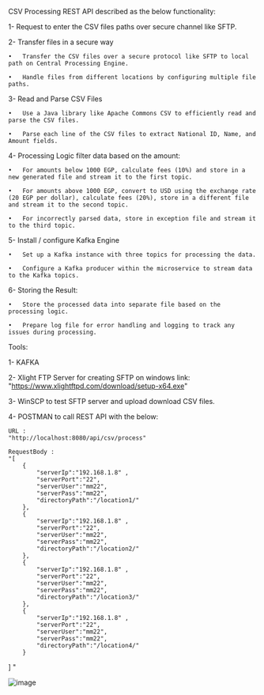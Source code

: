 CSV Processing REST API described as the below functionality:

1-	Request to enter the CSV files paths over secure channel like SFTP. 

2-	Transfer files in a secure way

    •	Transfer the CSV files over a secure protocol like SFTP to local path on Central Processing Engine.
    
    •	Handle files from different locations by configuring multiple file paths.
    
3-	Read and Parse CSV Files

    •	Use a Java library like Apache Commons CSV to efficiently read and parse the CSV files.
    
    •	Parse each line of the CSV files to extract National ID, Name, and Amount fields.
    
4-	Processing Logic filter data based on the amount:

    •	For amounts below 1000 EGP, calculate fees (10%) and store in a new generated file and stream it to the first topic.
    
    •	For amounts above 1000 EGP, convert to USD using the exchange rate (20 EGP per dollar), calculate fees (20%), store in a different file and stream it to the second topic.
    
    •	For incorrectly parsed data, store in exception file and stream it to the third topic.
    
5-	Install / configure Kafka Engine

    •	Set up a Kafka instance with three topics for processing the data.
    
    •	Configure a Kafka producer within the microservice to stream data to the Kafka topics.
    
6-	Storing the Result:

    •	Store the processed data into separate file based on the processing logic.
    
    •	Prepare log file for error handling and logging to track any issues during processing.

Tools: 

1- KAFKA 

2- Xlight FTP Server for creating SFTP on windows  link: "https://www.xlightftpd.com/download/setup-x64.exe"

3- WinSCP to test SFTP server and upload download CSV files.

4- POSTMAN to call REST API with the below:

    URL : 
    "http://localhost:8080/api/csv/process"
    
    RequestBody :
    "[
        {
            "serverIp":"192.168.1.8" ,
            "serverPort":"22",
            "serverUser":"mm22",
            "serverPass":"mm22",
            "directoryPath":"/location1/"
        },
        {
            "serverIp":"192.168.1.8" ,
            "serverPort":"22",
            "serverUser":"mm22",
            "serverPass":"mm22",
            "directoryPath":"/location2/"
        },
        {
            "serverIp":"192.168.1.8" ,
            "serverPort":"22",
            "serverUser":"mm22",
            "serverPass":"mm22",
            "directoryPath":"/location3/"
        },
        {
            "serverIp":"192.168.1.8" ,
            "serverPort":"22",
            "serverUser":"mm22",
            "serverPass":"mm22",
            "directoryPath":"/location4/"
        }

    
]
"
    

![image](https://github.com/mahmoudsmartco/CSV-Processing/assets/138441771/280d5dbe-82b6-4415-9157-b3c0e8050e8e)






